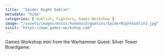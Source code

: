 ```yaml
---
title:  "Spider Night Goblin"
metadate: "hide"
categories: [ Goblins, Fighters, Games-Workshop ]
image: "/assets/images/minis/humanoid/goblins/SpiderNightGoblin2.jpg"
visit: "https://www.games-workshop.com"
---
```

Games Workshop mini from the Warhammer Quest: Silver Tower Boardgame.